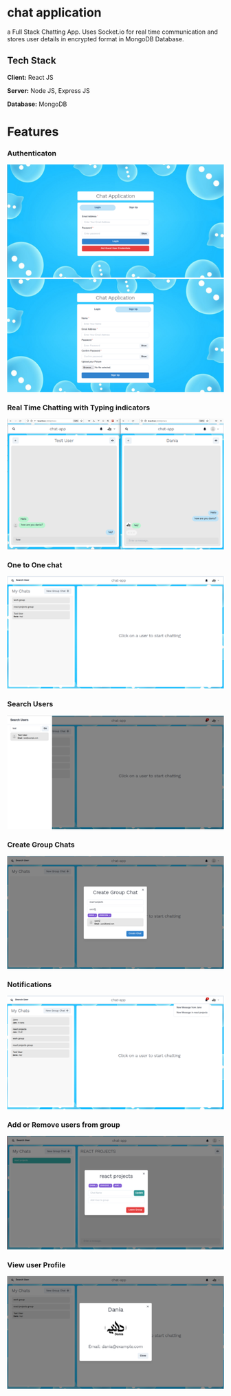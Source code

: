 # chat application

a Full Stack Chatting App.
Uses Socket.io for real time communication and stores user details in encrypted format in MongoDB Database.

## Tech Stack

**Client:** React JS

**Server:** Node JS, Express JS

**Database:** MongoDB


# Features

### Authenticaton

![](screenshots/login.png)
![](https://github.com/dania-ist/reactjs-chat-app/blob/main/screenshots/signup.png)

### Real Time Chatting with Typing indicators

![](https://github.com/dania-ist/reactjs-chat-app/blob/main/screenshots/real-time.png)

### One to One chat

![](https://github.com/dania-ist/reactjs-chat-app/blob/main/screenshots/mainscreen.png)

### Search Users

![](https://github.com/dania-ist/reactjs-chat-app/blob/main/screenshots/search-for-user.png)

### Create Group Chats

![](https://github.com/dania-ist/reactjs-chat-app/blob/main/screenshots/new-group.png)

### Notifications

![](https://github.com/dania-ist/reactjs-chat-app/blob/main/screenshots/notification.png)

### Add or Remove users from group

![](https://github.com/dania-ist/reactjs-chat-app/blob/main/screenshots/update-group.png)

### View user Profile

![](https://github.com/dania-ist/reactjs-chat-app/blob/main/screenshots/profile-modal.png)
